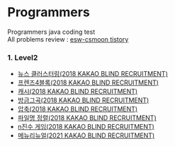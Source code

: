 # Programmers
Programmers java coding test  
All problems review : [esw-csmoon tistory](https://esw-csmoon.tistory.com/category/Coding%20Test/%ED%94%84%EB%A1%9C%EA%B7%B8%EB%9E%98%EB%A8%B8%EC%8A%A4)


### 1. Level2
- [뉴스 클러스터링(2018 KAKAO BLIND RECRUITMENT)](https://esw-csmoon.tistory.com/entry/201216-%EB%89%B4%EC%8A%A4-%ED%81%B4%EB%9F%AC%EC%8A%A4%ED%84%B0%EB%A7%81-2018-KAKAO-BLIND-RECRUITMENT)
- [프렌즈4블록(2018 KAKAO BLIND RECRUITMENT)](https://esw-csmoon.tistory.com/entry/201221-%ED%94%84%EB%A0%8C%EC%A6%884%EB%B8%94%EB%A1%9D-2018-KAKAO-BLIND-RECRUITMENT)
- [캐시(2018 KAKAO BLIND RECRUITMENT)](https://esw-csmoon.tistory.com/entry/%E2%96%B2201223-%EC%BA%90%EC%8B%9C-2018-KAKAO-BLIND-RECRUITMENT)
- [방금그곡(2018 KAKAO BLIND RECRUITMENT)](https://esw-csmoon.tistory.com/entry/210101-%EB%B0%A9%EA%B8%88%EA%B7%B8%EA%B3%A1-2018-KAKAO-BLIND-RECRUITMENT)
- [압축(2018 KAKAO BLIND RECRUITMENT)](https://esw-csmoon.tistory.com/entry/210118-%EC%95%95%EC%B6%95-2018-KAKAO-BLIND-RECRUITMENT?category=1115499)
- [파일명 정렬(2018 KAKAO BLIND RECRUITMENT)](https://esw-csmoon.tistory.com/entry/210123-%ED%8C%8C%EC%9D%BC%EB%AA%85-%EC%A0%95%EB%A0%AC-2018-KAKAO-BLIND-RECRUITMENT?category=1115499)
- [n진수 게임(2018 KAKAO BLIND RECRUITMENT)](https://esw-csmoon.tistory.com/entry/210125-n%EC%A7%84%EC%88%98-%EA%B2%8C%EC%9E%84-2018-KAKAO-BLIND-RECRUITMENT)
- [메뉴리뉴얼(2021 KAKAO BLIND RECRUITMENT)](https://esw-csmoon.tistory.com/entry/210126-%EB%A9%94%EB%89%B4-%EB%A6%AC%EB%89%B4%EC%96%BC-2021-KAKAO-BLIND-RECRUITMENT)

